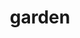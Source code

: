 ---
layout: page
permalink: https://btromm.vercel.app/
title: garden
description: Digital Garden
nav: true
nav_order: 5
---